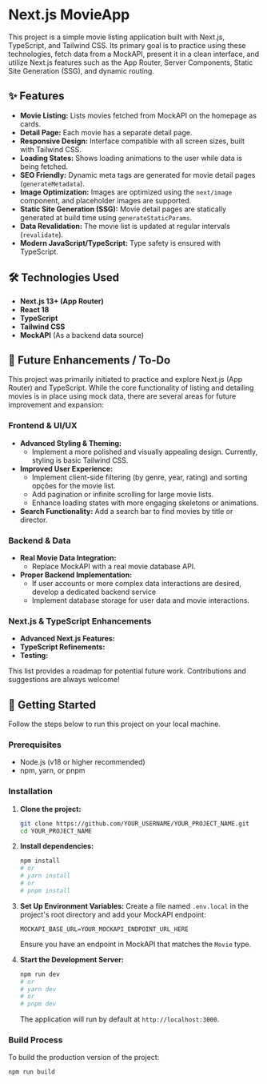 # Next.js MovieApp

This project is a simple movie listing application built with Next.js, TypeScript, and Tailwind CSS. Its primary goal is to practice using these technologies, fetch data from a MockAPI, present it in a clean interface, and utilize Next.js features such as the App Router, Server Components, Static Site Generation (SSG), and dynamic routing.

## ✨ Features

*   **Movie Listing:** Lists movies fetched from MockAPI on the homepage as cards.
*   **Detail Page:** Each movie has a separate detail page.
*   **Responsive Design:** Interface compatible with all screen sizes, built with Tailwind CSS.
*   **Loading States:** Shows loading animations to the user while data is being fetched.
*   **SEO Friendly:** Dynamic meta tags are generated for movie detail pages (`generateMetadata`).
*   **Image Optimization:** Images are optimized using the `next/image` component, and placeholder images are supported.
*   **Static Site Generation (SSG):** Movie detail pages are statically generated at build time using `generateStaticParams`.
*   **Data Revalidation:** The movie list is updated at regular intervals (`revalidate`).
*   **Modern JavaScript/TypeScript:** Type safety is ensured with TypeScript.

## 🛠️ Technologies Used

*   **Next.js 13+ (App Router)**
*   **React 18**
*   **TypeScript**
*   **Tailwind CSS**
*   **MockAPI** (As a backend data source)

## 🔮 Future Enhancements / To-Do

This project was primarily initiated to practice and explore Next.js (App Router) and TypeScript. While the core functionality of listing and detailing movies is in place using mock data, there are several areas for future improvement and expansion:

### Frontend & UI/UX

*   **Advanced Styling & Theming:**
    *   Implement a more polished and visually appealing design. Currently, styling is basic Tailwind CSS.
*   **Improved User Experience:**
    *   Implement client-side filtering (by genre, year, rating) and sorting opções for the movie list.
    *   Add pagination or infinite scrolling for large movie lists.
    *   Enhance loading states with more engaging skeletons or animations.
*   **Search Functionality:** Add a search bar to find movies by title or director.

### Backend & Data

*   **Real Movie Data Integration:**
    *   Replace MockAPI with a real movie database API.
*   **Proper Backend Implementation:**
    *   If user accounts or more complex data interactions are desired, develop a dedicated backend service 
    *   Implement database storage for user data and movie interactions.

### Next.js & TypeScript Enhancements

*   **Advanced Next.js Features:**
*   **TypeScript Refinements:**
*   **Testing:**

This list provides a roadmap for potential future work. Contributions and suggestions are always welcome!

## 🚀 Getting Started

Follow the steps below to run this project on your local machine.

### Prerequisites

*   Node.js (v18 or higher recommended)
*   npm, yarn, or pnpm

### Installation

1.  **Clone the project:**
    ```bash
    git clone https://github.com/YOUR_USERNAME/YOUR_PROJECT_NAME.git
    cd YOUR_PROJECT_NAME
    ```

2.  **Install dependencies:**
    ```bash
    npm install
    # or
    # yarn install
    # or
    # pnpm install
    ```

3.  **Set Up Environment Variables:**
    Create a file named `.env.local` in the project's root directory and add your MockAPI endpoint:
    ```env
    MOCKAPI_BASE_URL=YOUR_MOCKAPI_ENDPOINT_URL_HERE
    ```
    Ensure you have an endpoint in MockAPI that matches the `Movie` type.

4.  **Start the Development Server:**
    ```bash
    npm run dev
    # or
    # yarn dev
    # or
    # pnpm dev
    ```
    The application will run by default at `http://localhost:3000`.

### Build Process

To build the production version of the project:
```bash
npm run build

